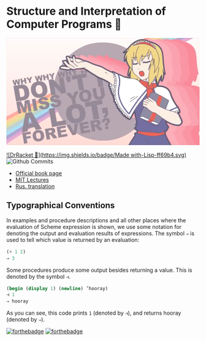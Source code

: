 # Structure and Interpretation of Computer Programs 🚀 
<a href="https://www.youtube.com/watch?v=a0YrCABCOEY">
    <img src="img/dont_miss.png" alt="SICP Anime Opening">
</a>

[![DrRacket 🚀](https://img.shields.io/badge/Made with-Lisp-ff69b4.svg)](https://shields.io/) ![Github Commits](https://img.shields.io/github/commits-since/SubtitleEdit/subtitleedit/3.4.7.svg)

* [Official book page](https://mitpress.mit.edu/sicp/)
* [MIT Lectures](http://groups.csail.mit.edu/mac/classes/6.001/abelson-sussman-lectures/)
* [Rus. translation](http://newstar.rinet.ru/~goga/sicp/)

## Typographical Conventions
In examples and procedure descriptions and all other places where the evaluation of Scheme expression is shown, we use some notation for denoting the output and evaluation results of expressions.
The symbol `⇒` is used to tell which value is returned by an evaluation: 

```scheme
(+ 1 2)
⇒ 3
```

Some procedures produce some output besides returning a value. This is denoted by the
symbol `⊣`.

```scheme
(begin (display 1) (newline) ’hooray)
⊣ 1
⇒ hooray
```

As you can see, this code prints `1` (denoted by `⊣`), and returns hooray (denoted by `⇒`).


[![forthebadge](https://forthebadge.com/images/badges/built-with-love.svg)](https://forthebadge.com) [![forthebadge](https://forthebadge.com/images/badges/powered-by-electricity.svg)](https://forthebadge.com) 
